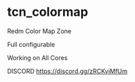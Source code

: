 # tcn_colormap
Redm Color Map Zone 

Full configurable

Working on All Cores

DISCORD https://discord.gg/zRCKyjMfUm
